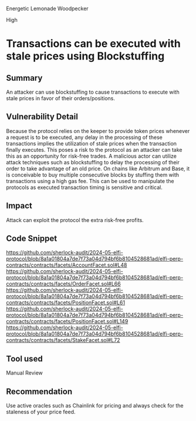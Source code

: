 Energetic Lemonade Woodpecker

High

# Transactions can be executed with stale prices using Blockstuffing

## Summary
An attacker can use blockstuffing to cause transactions to execute with stale prices in favor of their orders/positions.

## Vulnerability Detail
Because the protocol relies on the keeper to provide token prices whenever a request is to be executed, any delay in the processing of these transactions implies the utilization of stale prices when the transaction finally executes. This poses a risk to the protocol as an attacker can take this as an opportunity for risk-free trades. A malicious actor can utilize attack techniques such as blockstuffing to delay the processing of their order to take advantage of an old price. On chains like Arbitrum and Base, it is conceivable to buy multiple consecutive blocks by stuffing them with transactions using a high gas fee. This can be used to manipulate the protocols as executed transaction timing is sensitive and critical.


## Impact
Attack can exploit the protocol the extra risk-free profits.

## Code Snippet
https://github.com/sherlock-audit/2024-05-elfi-protocol/blob/8a1a01804a7de7f73a04d794bf6b8104528681ad/elfi-perp-contracts/contracts/facets/AccountFacet.sol#L48
https://github.com/sherlock-audit/2024-05-elfi-protocol/blob/8a1a01804a7de7f73a04d794bf6b8104528681ad/elfi-perp-contracts/contracts/facets/OrderFacet.sol#L66
https://github.com/sherlock-audit/2024-05-elfi-protocol/blob/8a1a01804a7de7f73a04d794bf6b8104528681ad/elfi-perp-contracts/contracts/facets/PositionFacet.sol#L61
https://github.com/sherlock-audit/2024-05-elfi-protocol/blob/8a1a01804a7de7f73a04d794bf6b8104528681ad/elfi-perp-contracts/contracts/facets/PositionFacet.sol#L149
https://github.com/sherlock-audit/2024-05-elfi-protocol/blob/8a1a01804a7de7f73a04d794bf6b8104528681ad/elfi-perp-contracts/contracts/facets/StakeFacet.sol#L72

## Tool used
Manual Review

## Recommendation
Use active oracles such as Chainlink for pricing and always check for the staleness of your price feed.
